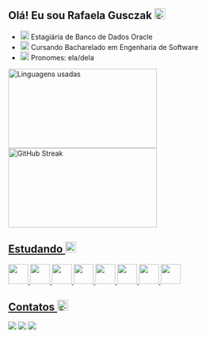 ## Olá! Eu sou Rafaela Gusczak <img src="https://fonts.gstatic.com/s/e/notoemoji/latest/1f44b_1f3fc/512.gif" alt="👋" width="22" height="22">

- <img src="https://fonts.gstatic.com/s/e/notoemoji/latest/1f3b2/512.gif" alt="🎲" width="18" height="18"> Estagiária de Banco de Dados Oracle
- <img src="https://fonts.gstatic.com/s/e/notoemoji/latest/1f393/512.gif" alt="🎓" width="18" height="18"> Cursando Bacharelado em Engenharia de Software
- <img src="https://fonts.gstatic.com/s/e/notoemoji/latest/1f60a/512.gif" alt="😊" width="18" height="18"> Pronomes: ela/dela
    
<div>
<a href="https://github.com/RafaelaGusczak">
<img height="160" width="300" src="https://github-readme-stats.vercel.app/api/top-langs/?username=RafaelaGusczak&layout=donut&langs_count=8&hide_border=true&theme=tokyonight" alt="Linguagens usadas" />
<img height="160" width="300" src="https://streak-stats.demolab.com?user=RafaelaGusczak&hide_border=true&theme=tokyonight" alt="GitHub Streak" />
</div>

## Estudando <img src="https://fonts.gstatic.com/s/e/notoemoji/latest/270d_1f3fc/512.gif" alt="✍" width="22" height="22">

<div>
<img height="40px" src="https://cdn.jsdelivr.net/gh/devicons/devicon@latest/icons/react/react-original-wordmark.svg" />
<img height="40px" src="https://cdn.jsdelivr.net/gh/devicons/devicon@latest/icons/reactnative/reactnative-original-wordmark.svg" />
<img height="40px" src="https://cdn.jsdelivr.net/gh/devicons/devicon@latest/icons/typescript/typescript-original.svg" />
<img height="40px" src="https://cdn.jsdelivr.net/gh/devicons/devicon@latest/icons/javascript/javascript-original.svg" />
<img height="40px" src="https://cdn.jsdelivr.net/gh/devicons/devicon@latest/icons/python/python-original.svg" />
<img height="40px" src="https://cdn.jsdelivr.net/gh/devicons/devicon@latest/icons/html5/html5-original.svg" />
<img height="40px" src="https://cdn.jsdelivr.net/gh/devicons/devicon@latest/icons/css3/css3-original.svg" />
<img height="40px" src="https://cdn.jsdelivr.net/gh/devicons/devicon@latest/icons/tailwindcss/tailwindcss-original.svg" />     
</div>       

## Contatos <img src="https://fonts.gstatic.com/s/e/notoemoji/latest/1f970/512.gif" alt="🥰" width="22" height="22">

<div>
<a href="https://instagram.com/rafa_gusczak" target="_blank"><img loading="lazy" src="https://img.shields.io/badge/-Instagram-%23E4405F?style=for-the-badge&logo=instagram&logoColor=white" target="_blank"></a>
<a href = "mailto:rafaela.gusczak@gmail.com"><img loading="lazy" src="https://img.shields.io/badge/Gmail-D14836?style=for-the-badge&logo=gmail&logoColor=white" target="_blank"></a>
<a href="https://www.linkedin.com/in/rafaela-gusczak" target="_blank"><img loading="lazy" src="https://img.shields.io/badge/-LinkedIn-%230077B5?style=for-the-badge&logo=linkedin&logoColor=white" target="_blank"></a>   
</div>

